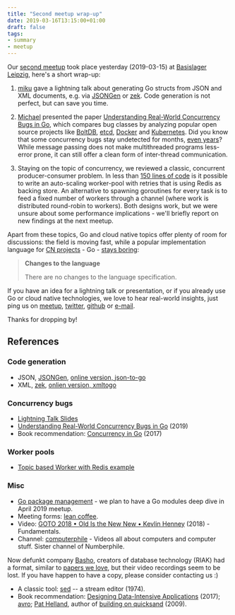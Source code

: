 ```yaml
---
title: "Second meetup wrap-up"
date: 2019-03-16T13:15:00+01:00
draft: false
tags:
- summary
- meetup
---
```


Our [second
meetup](https://www.meetup.com/Leipzig-Golang-and-Cloud/events/259045114/) took
place yesterday (2019-03-15) at [Basislager Leipzig](https://www.basislager.co), here's a
short wrap-up:

1. [miku](https://github.com/miku) gave a lightning talk about generating
   Go structs from JSON and XML documents, e.g. via
[JSONGen](https://github.com/bemasher/JSONGen) or
[zek](https://github.com/miku/zek). Code generation is not perfect, but can
save you time.

2. [Michael](https://www.meetup.com/Leipzig-Golang-and-Cloud/members/201296430)
   presented the paper [Understanding Real-World Concurrency Bugs in
Go](https://songlh.github.io/paper/go-study.pdf), which compares bug classes by
analyzing popular open source projects like
[BoltDB](https://github.com/etcd-io/bbolt),
[etcd](https://github.com/etcd-io/etcd), [Docker](https://github.com/docker)
and [Kubernetes](https://kubernetes.io/). Did you know that some concurrency
bugs stay undetected for months, [even
years](https://speakerdeck.com/embano1/concurrency-bugs-in-go-go-meetup-leipzig-03-15-2019-gasch?slide=10)?
While message passing does not make multithreaded programs less-error prone, it
can still offer a clean form of inter-thread communication.

3. Staying on the topic of concurrency, we reviewed a classic, concurrent
   producer-consumer problem. In less than [150 lines of
code](https://gist.github.com/panzerdev/cf8278b346770814088c006643f9bfd1) is it
possible to write an auto-scaling worker-pool with retries that is using Redis
as backing store. An alternative to spawning goroutines for every task is to
feed a fixed number of workers through a channel (where work is distributed
round-robin to workers). Both designs work, but we were unsure about some
performance implications - we'll briefly report on new findings at the next meetup.

Apart from these topics, Go and cloud native topics offer plenty of room for
discussions: the field is moving fast, while a popular implementation language
for [CN projects](https://landscape.cncf.io/) - Go - [stays boring](https://golang.org/doc/go1.12):

> **Changes to the language**
>
> There are no changes to the language specification.

If you have an idea for a lightning talk or presentation, or if you already use
Go or cloud native technologies, we love to hear real-world insights, just ping us on
[meetup](https://www.meetup.com/Leipzig-Golang-and-Cloud/),
[twitter](https://twitter.com/golang_leipzig),
[github](https://github.com/golang-leipzig) or
[e-mail](mailto:martin.czygan@gmail.com).

Thanks for dropping by!

## References

### Code generation

* JSON, [JSONGen](https://github.com/bemasher/JSONGen), [online version, json-to-go](https://mholt.github.io/json-to-go/)
* XML, [zek](https://github.com/miku/zek), [onlien version, xmltogo](https://www.onlinetool.io/xmltogo/)

### Concurrency bugs

* [Lightning Talk Slides](https://speakerdeck.com/embano1/concurrency-bugs-in-go-go-meetup-leipzig-03-15-2019-gasch)
* [Understanding Real-World Concurrency Bugs in Go](https://songlh.github.io/paper/go-study.pdf) (2019)
* Book recommendation: [Concurrency in Go](https://www.oreilly.com/library/view/concurrency-in-go/9781491941294/) (2017)

### Worker pools

* [Topic based Worker with Redis example](https://gist.github.com/panzerdev/cf8278b346770814088c006643f9bfd1)

### Misc

* [Go package management](https://github.com/golang/go/wiki/PackageManagementTools) - we plan to have a Go modules deep dive in April 2019 meetup.
* Meeting forms: [lean coffee](http://leancoffee.org/).
* Video: [GOTO 2018 • Old Is the New New • Kevlin Henney](https://www.youtube.com/watch?v=AbgsfeGvg3E) (2018) - Fundamentals.
* Channel: [computerphile](https://www.youtube.com/channel/UC9-y-6csu5WGm29I7JiwpnA) - Videos all about computers and computer stuff. Sister channel of Numberphile.

Now defunkt company [Basho](https://en.wikipedia.org/wiki/Basho_Technologies),
creators of database technology (RIAK) had a format, similar to [papers we
love](https://paperswelove.org/), but their video recordings seem to be lost.
If you have happen to have a copy, please consider contacting us :)

* A classic tool: [sed](https://www.gnu.org/software/sed/manual/sed.html) -- a stream editor (1974).
* Book recommendation: [Designing Data-Intensive
  Applications](https://dataintensive.net/) (2017);
[avro](https://en.wikipedia.org/wiki/Apache_Avro); [Pat
Helland](https://dblp.uni-trier.de/pers/hd/h/Helland:Pat), author of [building
on quicksand](http://db.cs.berkeley.edu/cs286/papers/quicksand-cidr2009.pdf) (2009).

